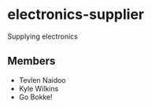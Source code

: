 # electronics-supplier
Supplying electronics

## Members

- Tevlen Naidoo
- Kyle Wilkins
- Go Bokke!
